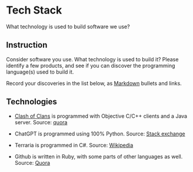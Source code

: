 # Tech Stack

What technology is used to build software we use?

## Instruction

Consider software you use. What technology is used to build it? Please identify a few products, and see if you can discover the programming language(s) used to build it.

Record your discoveries in the list below, as [Markdown](https://www.markdownguide.org/basic-syntax/) bullets and links.

## Technologies

- [Clash of Clans](https://supercell.com/en/games/clashofclans/) is programmed with Objective C/C++ clients and a Java server. Source: [quora](https://www.quora.com/What-programming-language-is-used-in-Clash-of-Clan-Game?share=1)

- ChatGPT is programmed using 100% Python.  Source: [Stack exchange](https://ai.stackexchange.com/questions/27761/what-language-is-the-gpt-3-engine-written-in)

- Terraria is programmed in C#.  Source: [Wikipedia](https://en.wikipedia.org/wiki/Terraria#:~:text=Development%20of%20Terraria%20began%20in,and%20written%20in%20C%20Sharp.)

- Github is written in Ruby, with some parts of other languages as well.  Source: [Quora](https://www.quora.com/What-programming-language-is-GitHub-written-in)